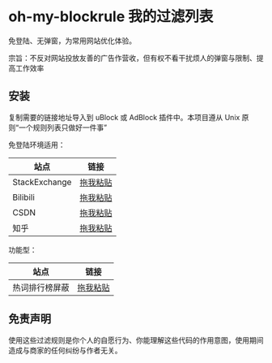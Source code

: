 # oh-my-blockrule 我的过滤列表

免登陆、无弹窗，为常用网站优化体验。

宗旨：不反对网站投放友善的广告作营收，但有权不看干扰烦人的弹窗与限制、提高工作效率

## 安装

复制需要的链接地址导入到 uBlock 或 AdBlock 插件中。本项目遵从 Unix 原则“一个规则列表只做好一件事”

免登陆环境适用：

| 站点          | 链接                                                                                                              |
| ------------- | ----------------------------------------------------------------------------------------------------------------- |
| StackExchange | [拖我粘贴](https://raw.githubusercontent.com/LittleboyHarry/oh-my-blockrule/main/nologin-rules/stackexchange.txt) |
| Bilibili      | [拖我粘贴](https://raw.githubusercontent.com/LittleboyHarry/oh-my-blockrule/main/nologin-rules/bilibili.txt)      |
| CSDN          | [拖我粘贴](https://raw.githubusercontent.com/LittleboyHarry/oh-my-blockrule/main/nologin-rules/csdn.txt)          |
| 知乎          | [拖我粘贴](https://raw.githubusercontent.com/LittleboyHarry/oh-my-blockrule/main/nologin-rules/zhihu.txt)         |

功能型：

| 站点           | 链接                                                                                                  |
| -------------- | ----------------------------------------------------------------------------------------------------- |
| 热词排行榜屏蔽 | [拖我粘贴](https://raw.githubusercontent.com/LittleboyHarry/oh-my-blockrule/main/rules/nohotword.txt) |

## 免责声明

使用这些过滤规则是你个人的自愿行为、你能理解这些代码的作用意图，使用期间造成与商家的任何纠纷与作者无关。
